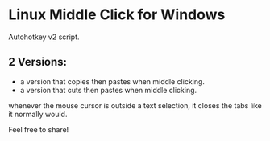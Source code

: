 # Linux Middle Click for Windows

Autohotkey v2 script.

## 2 Versions:
- a version that copies then pastes when middle clicking.
- a version that cuts then pastes when middle clicking.

whenever the mouse cursor is outside a text selection, it closes the tabs like it normally would.


Feel free to share!


